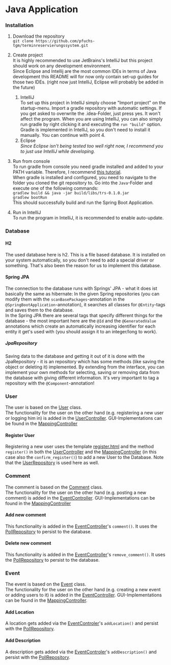 # Java Application

### Installation
1. Download the repository<br />
`git clone https://github.com/pfuchs-tgm/terminreservierungssystem.git`
2. Create project<br />
It is highly recommended to use JetBrains's IntelliJ but this project should work on any
development environment.<br />
Since Eclipse and Intellij are the most common IDEs in terms of Java development
this README will for now only contain set-up guides for those two IDEs.
(right now just IntelliJ, Eclipse will probably be added in the future)
    1. IntelliJ<br />
    To set up this project in IntelliJ simply choose "Import project" on the startup-menu.
    Import a gradle repository with automatic settings.
    If you get asked to overwrite the .idea-Folder, just press yes. It won't affect the program.
    When you are using IntelliJ, you can also simply run gradle by right clicking it and
    executing the `run "build"` option. Gradle is implemented in IntelliJ, so you don't need to install it manually.
    You can continue with point 4.
    2. Eclipse<br /> 
    _Since Eclipse isn't being tested too well right now, I recommend you to just use
    IntelliJ while developing._
    <!--When you are using Eclipse, please ensure to use a version that supports JavaEE.
    First start it on your go-to-workspace. Then under `File` select `Import...`
    Choose `Gradle` and select `Existing Gradle Project`. Under Project root directory
    select the "Java"-Folder from your cloned git-repository.
    After that you can simply click `Finish`.-->

3. Run from console<br />
To run gradle from console you need gradle installed and added to your PATH variable.
Therefore, I recommend [this tutorial](https://gradle.org/install/?_ga=2.178919654.35539380.1525637070-460619871.1525637070).<br />
When gradle is installed and configured, you need to navigate to the folder
you cloned the git repository to.
Go into the `Java`-Folder and execute one of the following commands:<br />
`gradlew build && java -jar build/libs/trs-0.1.0.jar`<br />
`gradlew bootRun`<br />
This should successfully build and run the Spring Boot Application.

4. Run in IntelliJ<br />
To run the program in IntelliJ, it is recommended to enable auto-update.


### Database
#### H2
The used database here is h2. This is a file based database. It is installed on your system automatically, so you don't need 
to add a special driver or something. That's also been the reason for us to implement this database.

#### Spring JPA
The connection to the database runs with Springs' JPA - what it does ist basically
the same as hibernate: In the given Spring repositories (you can modify them with the `scanBasePackages`-annotation in the
`@SpringBootApplication`-annotation), it searches all classes for `@Entity`-tags and saves them to the database.<br />
In the Spring JPA there are several tags that specify different things for the database - the most important
here are the `@Id` and the `@GeneratedValue` annotations which create an automatically increasing identifier for each entity
it get's used with (you should assign it to an integer/long to work).

##### JpaRepository
Saving data to the database and getting it out of it is done with the JpaRepository - it is an 
repository which has some methods (like saving the object or deleting it) implemented. By extending
from the interface, you can implement your own methods for selecting, saving or removing data from the database
with giving different information. It's very important to tag a repository with the `@Component`-annotation!


### User
The user is based on the [User](src/main/java/trs/data/User.java) class.<br />
The functionality for the user on the other hand (e.g. registering a new user or logging him in) is added in the
[UserController](src/main/java/trs/controller/UserController.java). GUI-Implementations can be found
in the [MappingController](src/main/java/trs/view/MappingController.java)
#### Register User
Registering a new user uses the template [register.html](src/main/resources/templates/register.html)
and the method `register()` in both the [UserController](src/main/java/trs/controller/UserController.java) and the 
[MappingController](src/main/java/trs/view/MappingController.java) (in this case also the `confirm_register()`)
to add a new User to the Database.
Note that the [UserRepository](src/main/java/trs/repositories/UserRepository.java) is used here as well.


### Comment
The comment is based on the [Comment](src/main/java/trs/data/Comment.java) class.<br />
The functionality for the user on the other hand (e.g. posting a new comment) is added in the
[EventController](src/main/java/trs/controller/EventController.java). GUI-Implementations can be found
in the [MappingController](src/main/java/trs/view/MappingController.java)
#### Add new comment
This functionality is added in the [EventController](src/main/java/trs/controller/EventController.java)'s 
`comment()`. It uses the [PollRepository](src/main/java/trs/repositories/PollRepository.java) to persist to the database.
#### Delete new comment
This functionality is added in the [EventController](src/main/java/trs/controller/EventController.java)'s 
`remove_comment()`. It uses the [PollRepository](src/main/java/trs/repositories/PollRepository.java) to persist to the database.


### Event
The event is based on the [Event](src/main/java/trs/data/Event.java) class.<br />
The functionality for the user on the other hand (e.g. creating a new event or adding users to it) is added in the
[EventController](src/main/java/trs/controller/EventController.java). GUI-Implementations can be found
in the [MappingController](src/main/java/trs/view/MappingController.java).
#### Add Location
A location gets added via the [EventControler](src/main/java/trs/controller/EventController.java)'s
`addLocation()` and persist with the [PollRepository](src/main/java/trs/repositories/PollRepository.java).
#### Add Description
A description gets added via the [EventControler](src/main/java/trs/controller/EventController.java)'s
`addDescription()` and persist with the [PollRepository](src/main/java/trs/repositories/PollRepository.java).


